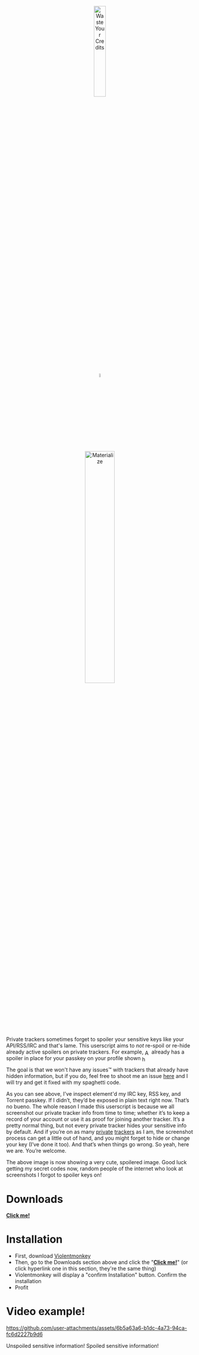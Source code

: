 <p align="center">
  <img src="https://i.ibb.co/FYWvXFW/Waste-Your-Credits-11-19-2024.png" alt="Waste Your Credits" width="25%" />
</p>
<p align="center">
  <img src="https://i.ibb.co/QfBPX89/x-11-19-2024.png" alt="x-11-19-2024" width="5%" />
</p>
<p align="center">
  <img src="https://i.ibb.co/NsYJHXz/logo.png" alt="Materialize" width="40%" />
</p>

Private trackers sometimes forget to spoiler your sensitive keys like your API/RSS/IRC and that's lame. This userscript aims to <em>not</em> re-spoil or re-hide already active spoilers on private trackers. For example, <span style="display: inline-block; vertical-align: middle; height: 1em;"><img src="https://i.imgur.com/SbWV5Vs.png" alt="ANT" style="height: 1em;"/> </span> already has a spoiler in place for your passkey on your profile shown <span style="display: inline-block; vertical-align: middle; height: 1em;"><img src="https://i.imgur.com/CpXvXpH.png" alt="here" style="height: 1em;"/> </span>

The goal is that we won't have any issues™ with trackers that already have hidden information, but if you do, feel free to shoot me an issue [here](https://github.com/NoahBK/HideYerInfo/issues) and I will try and get it fixed with my spaghetti code.

As you can see above, I’ve inspect element'd my IRC key, RSS key, and Torrent passkey. If I didn’t, they’d be exposed in plain text right now. That’s no bueno. The whole reason I made this userscript is because we all screenshot our private tracker info from time to time; whether it’s to keep a record of your account or use it as proof for joining another tracker. It’s a pretty normal thing, but not every private tracker hides your sensitive info by default. And if you’re on as many [private](https://i.imgur.com/Vztcyvt.png) [trackers](https://i.imgur.com/J75bnF4.png) as I am, the screenshot process can get a little out of hand, and you might forget to hide or change your key (I’ve done it too). And that’s when things go wrong. So yeah, here we are. You’re welcome.

The above image is now showing a very cute, spoilered image. Good luck getting my secret codes now, random people of the internet who look at screenshots I forgot to spoiler keys on!

# Downloads
[**Click me!**](https://github.com/NoahBK/HideYerInfo/raw/refs/heads/main/script.user.js)

# Installation
- First, download [Violentmonkey](https://violentmonkey.github.io/get-it/)
- Then, go to the Downloads section above and click the "[**Click me!**](https://github.com/NoahBK/HideYerInfo/raw/main/script.user.js)" (or click hyperlink one in this section, they're the same thing)
- Violentmonkey will display a "confirm Installation" button. Confirm the installation
- Profit

# Video example!
https://github.com/user-attachments/assets/6b5a63a6-b1dc-4a73-94ca-fc6d2227b9d6

Unspoiled sensitive information!
Spoiled sensitive information!
